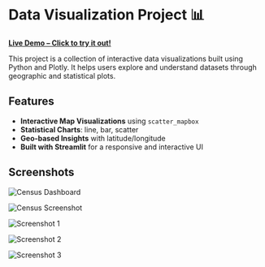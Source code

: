 # Data Visualization Project 📊

[**Live Demo – Click to try it out!**](https://data-visualisation-project-zr42ntqrpouzke3yqbjxqm.streamlit.app/)

This project is a collection of interactive data visualizations built using Python and Plotly. It helps users explore and understand datasets through geographic and statistical plots.

## Features

- **Interactive Map Visualizations** using `scatter_mapbox`
- **Statistical Charts**: line, bar, scatter
- **Geo-based Insights** with latitude/longitude
- **Built with Streamlit** for a responsive and interactive UI

## Screenshots

![Census Dashboard](https://raw.githubusercontent.com/Bhaukali21/Data-Visualisation-Project/main/screenshots/India%20Analysis_Census-2011_Streamlit_Google_Chrome_14-07-2025_02_27_15.png)

![Census Screenshot](https://raw.githubusercontent.com/Bhaukali21/Data-Visualisation-Project/main/screenshots/India%20Analysis_Census-2011_Streamlit_Google_Chrome_14-07-2025_02_27_21.png)

![Screenshot 1](https://raw.githubusercontent.com/Bhaukali21/Data-Visualisation-Project/main/screenshots/India%20Analysis_Census-2011_Streamlit_Google_Chrome_14-07-2025_02_28_10.png)

![Screenshot 2](https://raw.githubusercontent.com/Bhaukali21/Data-Visualisation-Project/main/screenshots/India%20Analysis_Census-2011_Streamlit_Google_Chrome_14-07-2025_02_28_17.png)

![Screenshot 3](https://raw.githubusercontent.com/Bhaukali21/Data-Visualisation-Project/main/screenshots/India%20Analysis_Census-2011_Streamlit_Google_Chrome_14-07-2025_02_28_25.png)

